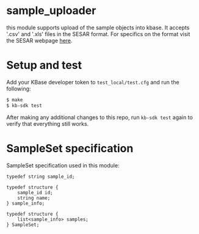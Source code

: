 # sample_uploader

this module supports upload of the sample objects into kbase. It accepts '.csv' and '.xls' files in the SESAR format. For specifics on the format visit the SESAR webpage [here](http://www.geosamples.org).

# Setup and test

Add your KBase developer token to `test_local/test.cfg` and run the following:

```bash
$ make
$ kb-sdk test
```

After making any additional changes to this repo, run `kb-sdk test` again to verify that everything still works.

# SampleSet specification
SampleSet specification used in this module:
```
typedef string sample_id;

typedef structure {
	sample_id id;
	string name;
} sample_info;

typedef structure {
	list<sample_info> samples;
} SampleSet;

```
